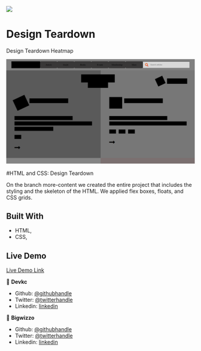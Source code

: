 ![](https://img.shields.io/badge/Microverse-blueviolet)

# Design Teardown

Design Teardown Heatmap

![screenshot](./app_screenshot.png/)

#HTML and CSS: Design Teardown

On the branch more-content we created the entire project that includes the styling and the skeleton of the HTML.
We applied flex boxes, floats, and CSS grids.

## Built With

- HTML,
- CSS,

## Live Demo

[Live Demo Link](https://bigwizzo.github.io/heatmap)

👤 **Devkc**

- Github: [@githubhandle](https://github.com/cvilla714)
- Twitter: [@twitterhandle](https://twitter.com/kckeyti)
- Linkedin: [linkedin](https://www.linkedin.com/in/cosmel-villalobos-1900531aa/)

👤 **Bigwizzo**

- Github: [@githubhandle](https://github.com/Bigwizzo)
- Twitter: [@twitterhandle](https://twitter.com/willnyamunokora)
- Linkedin: [linkedin](https://www.linkedin.com/in/willnyamunokora)
